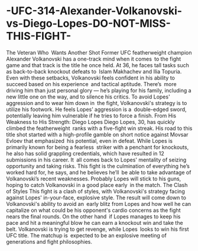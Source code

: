 # -UFC-314-Alexander-Volkanovski-vs-Diego-Lopes-DO-NOT-MISS-THIS-FIGHT-

The Veteran Who Wants Another Shot
Former UFC featherweight champion Alexander Volkanovski has a one-track mind when it comes to the fight game and that track is the title he once held. At 36, he faces tall tasks such as back-to-back knockout defeats to Islam Makhachev and Ilia Topuria. Even with these setbacks, Volkanovski feels confident in his ability to succeed based on his experience and tactical aptitude. There’s more driving him than just personal glory — he’s playing for his family, including a new little one on the way, and to silence his critics.
To avoid Lopes' aggression and to wear him down in the fight, Volkanovski's strategy is to utilize his footwork. He feels Lopes’ aggression is a double-edged sword, potentially leaving him vulnerable if he tries to force a finish.
From His Weakness to His Strength: Diego Lopes
Diego Lopes, 30, has quickly climbed the featherweight ranks with a five-fight win streak. His road to this title shot started with a high-profile gamble on short notice against Movsar Evloev that emphasized his potential, even in defeat. While Lopes is primarily known for being a fearless striker with a penchant for knockouts, he also has solid grappling credentials, which have resulted in 12 submissions in his career.
It all comes back to Lopes' mentality of seizing opportunity and taking risks. This fight is the culmination of everything he’s worked hard for, he says, and he believes he’ll be able to take advantage of Volkanovski’s recent weaknesses. Probably Lopes will stick to his guns, hoping to catch Volkanovski in a good place early in the match.
The Clash of Styles
This fight is a clash of styles, with Volkanovski's strategy facing against Lopes' in-your-face, explosive style. The result will come down to Volkanovski's ability to avoid an early blitz from Lopes and how well he can capitalize on what could be his opponent's cardio concerns as the fight nears the final rounds. On the other hand if Lopes manages to keep his pace and hit a meaningful blow he can earn a knockout win and take the belt.
Volkanovski is trying to get revenge, while Lopes looks to win his first UFC title. The matchup is expected to be an explosive meeting of generations and fight philosophies.
